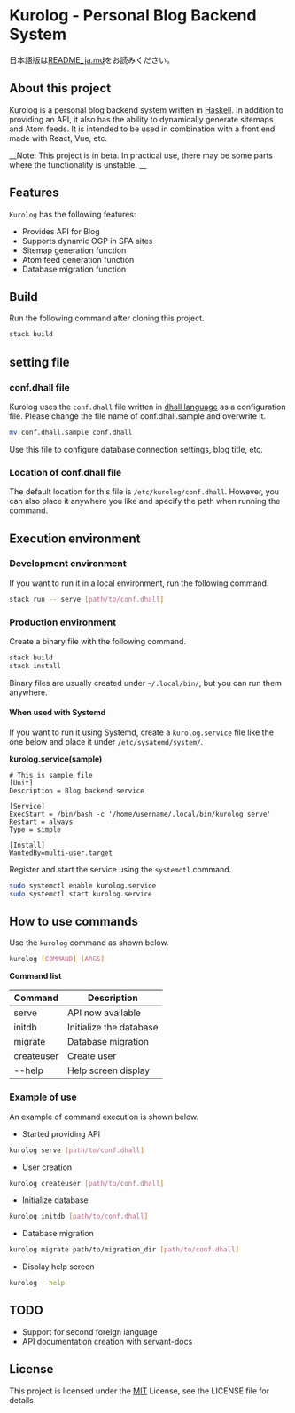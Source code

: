 Kurolog - Personal Blog Backend System
=======
日本語版は[README\_ja.md](https://github.com/kurocode25/kurolog/blob/main/README_ja.md)をお読みください。

## About this project
Kurolog is a personal blog backend system written in [Haskell](https://www.haskell.org/). In addition to providing an API, it also has the ability to dynamically generate sitemaps and Atom feeds. It is intended to be used in combination with a front end made with React, Vue, etc.

__Note: This project is in beta. In practical use, there may be some parts where the functionality is unstable. __

## Features
`Kurolog` has the following features:

+ Provides API for Blog
+ Supports dynamic OGP in SPA sites
+ Sitemap generation function
+ Atom feed generation function
+ Database migration function

## Build
Run the following command after cloning this project.

```bash
stack build
```

## setting file
### conf.dhall file
Kurolog uses the `conf.dhall` file written in [dhall language](https://dhall-lang.org/) as a configuration file. Please change the file name of conf.dhall.sample and overwrite it.

```bash
mv conf.dhall.sample conf.dhall
```

Use this file to configure database connection settings, blog title, etc.

### Location of conf.dhall file
The default location for this file is `/etc/kurolog/conf.dhall`. However, you can also place it anywhere you like and specify the path when running the command.

## Execution environment
### Development environment
If you want to run it in a local environment, run the following command.

```bash
stack run -- serve [path/to/conf.dhall]
```

### Production environment
Create a binary file with the following command.

```bash
stack build
stack install
```
Binary files are usually created under `~/.local/bin/`, but you can run them anywhere.

#### When used with Systemd
If you want to run it using Systemd, create a `kurolog.service` file like the one below and place it under `/etc/sysatemd/system/`.

__kurolog.service(sample)__

```
# This is sample file
[Unit]
Description = Blog backend service

[Service]
ExecStart = /bin/bash -c '/home/username/.local/bin/kurolog serve'
Restart = always
Type = simple

[Install]
WantedBy=multi-user.target
```
Register and start the service using the `systemctl` command.
```bash
sudo systemctl enable kurolog.service
sudo systemctl start kurolog.service
```

## How to use commands
Use the `kurolog` command as shown below.

```bash
kurolog [COMMAND] [ARGS]
```
__Command list__

|Command|Description|
|---|---|
|serve|API now available|
|initdb|Initialize the database|
|migrate|Database migration|
|createuser|Create user|
|--help|Help screen display|

### Example of use
An example of command execution is shown below.

+ Started providing API

```bash
kurolog serve [path/to/conf.dhall]
```

+ User creation

```bash
kurolog createuser [path/to/conf.dhall]
```

+ Initialize database

```bash
kurolog initdb [path/to/conf.dhall]
```

+ Database migration

```bash
kurolog migrate path/to/migration_dir [path/to/conf.dhall]
```

+ Display help screen

```bash
kurolog --help
```

## TODO
+ Support for second foreign language
+ API documentation creation with servant-docs

## License
This project is licensed under the [MIT](http://www.opensource.org/licenses/mit-license.php) License, see the LICENSE file for details

